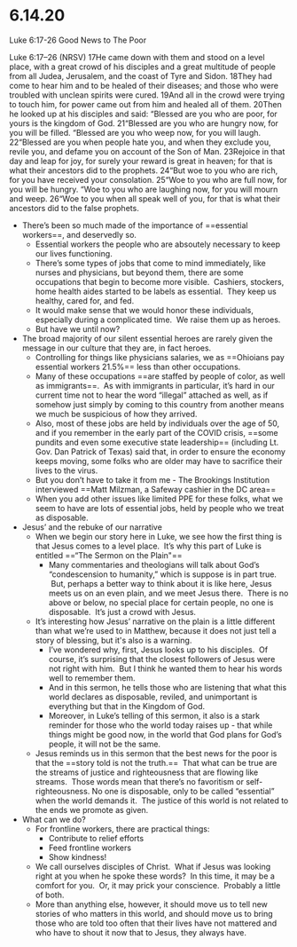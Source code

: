 # 6.14.20

Luke 6:17-26
Good News to The Poor

Luke 6:17–26 (NRSV)
17He came down with them and stood on a level place, with a great crowd of his disciples and a great multitude of people from all Judea, Jerusalem, and the coast of Tyre and Sidon.
18They had come to hear him and to be healed of their diseases; and those who were troubled with unclean spirits were cured.
19And all in the crowd were trying to touch him, for power came out from him and healed all of them.
20Then he looked up at his disciples and said: “Blessed are you who are poor, for yours is the kingdom of God.
21“Blessed are you who are hungry now, for you will be filled. “Blessed are you who weep now, for you will laugh.
22“Blessed are you when people hate you, and when they exclude you, revile you, and defame you on account of the Son of Man.
23Rejoice in that day and leap for joy, for surely your reward is great in heaven; for that is what their ancestors did to the prophets.
24“But woe to you who are rich, for you have received your consolation.
25“Woe to you who are full now, for you will be hungry. “Woe to you who are laughing now, for you will mourn and weep.
26“Woe to you when all speak well of you, for that is what their ancestors did to the false prophets.

* There’s been so much made of the importance of ==essential workers==, and deservedly so.  
	* Essential workers the people who are absoutely necessary to keep our lives functioning.
	* There’s some types of jobs that come to mind immediately, like nurses and physicians, but beyond them, there are some occupations that begin to become more visible.  Cashiers, stockers, home health aides started to be labels as essential.  They keep us healthy, cared for, and fed.
	* It would make sense that we would honor these individuals, especially during a complicated time.  We raise them up as heroes.
	* But have we until now?
* The broad majority of our silent essential heroes are rarely given the message in our culture that they are, in fact heroes.
	* Controlling for things like physicians salaries, we as ==Ohioians pay essential workers 21.5%== less than other occupations.
	* Many of these occupations ==are staffed by people of color, as well as immigrants==.  As with immigrants in particular, it’s hard in our current time not to hear the word “illegal” attached as well, as if somehow just simply by coming to this country from another means we much be suspicious of how they arrived.  
	* Also, most of these jobs are held by individuals over the age of 50, and if you remember in the early part of the COVID crisis, ==some pundits and even some executive state leadership== (including Lt. Gov. Dan Patrick of Texas) said that, in order to ensure the economy keeps moving, some folks who are older may have to sacrifice their lives to the virus.
	* But you don’t have to take it from me - The Brookings Institution interviewed ==Matt Milzman, a Safeway cashier in the DC area==
	* When you add other issues like limited PPE for these folks, what we seem to have are lots of essential jobs, held by people who we treat as disposable.
* Jesus’ and the rebuke of our narrative
	* When we begin our story here in Luke, we see how the first thing is that Jesus comes to a level place.  It’s why this part of Luke is entitled ==“The Sermon on the Plain"==
		* Many commentaries and theologians will talk about God’s “condescension to humanity,” which is suppose is in part true.  But, perhaps a better way to think about it is like here, Jesus meets us on an even plain, and we meet Jesus there.  There is no above or below, no special place for certain people, no one is disposable.  It’s just a crowd with Jesus.
	* It’s interesting how Jesus’ narrative on the plain is a little different than what we’re used to in Matthew, because it does not just tell a story of blessing, but it's also is a warning.
		* I’ve wondered why, first, Jesus looks up to his disciples.  Of course, it’s surprising that the closest followers of Jesus were not right with him.  But I think he wanted them to hear his words well to remember them.
		* And in this sermon, he tells those who are listening that what this world declares as disposable, reviled, and unimportant is everything but that in the Kingdom of God.  
		* Moreover, in Luke’s telling of this sermon, it also is a stark reminder for those who the world today raises up - that while things might be good now, in the world that God plans for God’s people, it will not be the same.  
	* Jesus reminds us in this sermon that the best news for the poor is that the ==story told is not the truth.==  That what can be true are the streams of justice and righteousness that are flowing like streams.  Those words mean that there’s no favoritism or self-righteousness. No one is disposable, only to be called “essential” when the world demands it.  The justice of this world is not related to the ends we promote as given.
* What can we do?
	* For frontline workers, there are practical things:
		* Contribute to relief efforts
		* Feed frontline workers
		* Show kindness!
	* We call ourselves disciples of Christ.  What if Jesus was looking right at you when he spoke these words?  In this time, it may be a comfort for you.  Or, it may prick your conscience.  Probably a little of both.  
	* More than anything else, however, it should move us to tell new stories of who matters in this world, and should move us to bring those who are told too often that their lives have not mattered and who have to shout it now that to Jesus, they always have.
